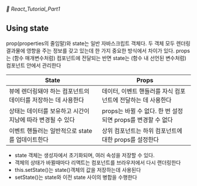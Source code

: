 ###### 🌵 React_Tutorial_Part1

## Using state 
prop(properties의 줄임말)와 state는 일반 자바스크립트 객체다. 두 객체 모두 렌더링 결과물에 영향을 주는 정보를 갖고 있는데 한 가지 중요한 방식에서 차이가 있다. props는 (함수 매개변수처럼) 컴포넌트에 전달되는 반면 state는 (함수 내 선언된 변수처럼) 컴포넌트 안에서 관리한다



|State | Props |
|------|--------|
| 뷰에 렌더링돼야 하는 컴포넌트의 데이터를 저장하는 데 사용한다 | 데이터, 이벤트 핸들러를 자식 컴포넌트에 전달하는 데 사용한다|
|상태는 데이터를 보유하고 시간이 지남에 따라 변경될 수 있다 | props는 바뀔 수 없다. 한 번 설정되면 props를 변경할 수 없다 |
|이벤트 핸들러는 일반적으로 state를 업데이트한다 | 상위 컴포넌트는 하위 컴포넌트에 대한 props를 설정한다 |

- state 객체는 생성자에서 초기화되며, 여러 속성을 저장할 수 있다.
- 객체의 상태가 바뀔때마다 리액트는 컴포넌트를 브라우저에서 다시 랜더링한다
- this.setState()는 state()객체의 값을 저장하는데 사용된다
- setState()는 state와 이전 state 사이의 병합을 수행한다 


